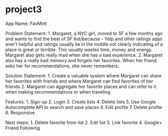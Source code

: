 # project3

App Name: FavMint

Problem Statement: 1. Margaret, a NYC girl, moved to SF a few months ago and wants to find the best <blank> of SF but/because - Yelp and other ratings apps aren't helpful and ratings usually lie in the middle not clearly indicating of a place is great or terrible. This usually wastes time, money and energy. Margaret also gets really mad when she has a bad experience. 2. Margaret also has a really bad memory and forgets her favorites. When her friend asks her for recommendations, she never remembers. 

Solution Statement: 1. Create a valuable system where Margaret can share her favorites with friends and where Margaret can find favorites of her friends 2. Margaret can aggregate her favorite places and can refer to it when making recommendations or when traveling


Features: 
	1. Sign-up
	2. Login
	3. Create lists
	4. Delete lists
	5. Use Google Autocomplete API to search and save places
	6. Edit profile
	7. Delete profile
	8. Responsive

Next steps: 
	1. Delete favorite from list
	2. Edit list
	3. Link favorite
	4. Google+ Friend Following
